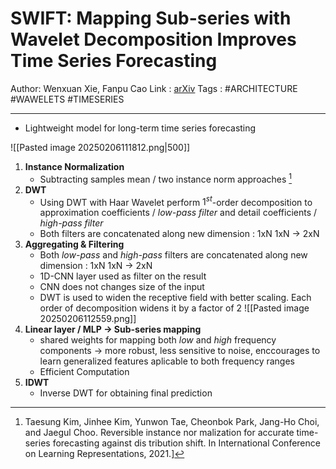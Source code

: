 # SWIFT: Mapping Sub-series with Wavelet Decomposition Improves Time Series Forecasting

Author: Wenxuan Xie, Fanpu Cao
Link  : [arXiv](https://arxiv.org/pdf/2501.16178)
Tags  : #ARCHITECTURE #WAWELETS #TIMESERIES 

---

- Lightweight model for long-term time series forecasting

![[Pasted image 20250206111812.png|500]]

1. **Instance Normalization**
	- Subtracting samples mean / two instance norm approaches [^1]
2. **DWT**
	- Using DWT with Haar Wavelet perform $1^{st}$-order decomposition to approximation coefficients / *low-pass filter* and detail coefficients / *high-pass filter* 
	- Both filters are concatenated along new dimension : 1xN 1xN -> 2xN
3. **Aggregating & Filtering**
	- Both *low-pass* and *high-pass* filters are concatenated along new dimension : 1xN 1xN -> 2xN
	- 1D-CNN layer used as filter on the result  
	- CNN does not changes size of the input
	- DWT is used to widen the receptive field with better scaling. Each order of decomposition widens it by a factor of $2$
		![[Pasted image 20250206112559.png]]
4. **Linear layer / MLP -> Sub-series mapping**
	- shared weights for mapping both *low* and *high* frequency components -> more robust, less sensitive to noise, enccourages to learn generalized features aplicable to both frequency ranges
	- Efficient Computation
5. **IDWT**
	- Inverse DWT for obtaining final prediction


[^1]: Taesung Kim, Jinhee Kim, Yunwon Tae, Cheonbok Park, Jang-Ho Choi, and Jaegul Choo. Reversible instance nor malization for accurate time-series forecasting against dis tribution shift. In International Conference on Learning Representations, 2021.]

